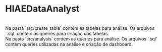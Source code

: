 # HIAEDataAnalyst
<br>
Na pasta `src/create_table` contém as tabelas para análise. Os arquivos `.sql` contêm as queries para criação das tabelas.
<br>
Na pasta `src/analysis` contém as queries para análise. Os arquivos '.sql' contém queries utilizadas na análise e criação de dashboard. 